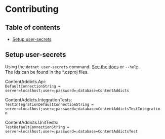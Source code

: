 # Contributing

## Table of contents

- [Setup user-secrets](#setup-user-secrets)

## Setup user-secrets

Using the `dotnet user-secrets` command. [See the docs](https://learn.microsoft.com/en-us/aspnet/core/security/app-secrets) or `--help`.  
The ids can be found in the *.csproj files.

ContentAddicts.Api:  
`DefaultConnectionString = server=localhost;user=;password=;database=ContentAddicts`

ContentAddicts.IntegrationTests:  
`TestIntegrationDefaultConnectionString = server=localhost;user=;password=;database=ContentAddictsTestIntegration`

ContentAddicts.UnitTests:  
`TestDefaultConnectionString = server=localhost;user=;password=;database=ContentAddictsTest`
